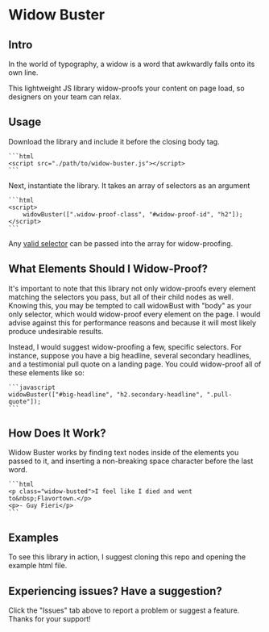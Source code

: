 # Widow Buster

## Intro
In the world of typography, a widow is a word that awkwardly falls onto its own line.

This lightweight JS library widow-proofs your content on page load, so designers on your team can relax.

## Usage
Download the library and include it before the closing body tag.

    ```html
    <script src="./path/to/widow-buster.js"></script>
    ```

Next, instantiate the library. It takes an array of selectors as an argument

    ```html
    <script>
        widowBuster([".widow-proof-class", "#widow-proof-id", "h2"]);
    </script>
    ```

Any [valid selector](https://dev.w3.org/2006/webapi/selectors-api2/#dom-parentnode-queryselectorall) can be passed into the array for widow-proofing.

## What Elements Should I Widow-Proof?
It's important to note that this library not only widow-proofs every element matching the selectors you pass, but all of their child nodes as well. Knowing this, you may be tempted to call widowBust with "body" as your only selector, which would widow-proof every element on the page. I would advise against this for performance reasons and because it will most likely produce undesirable results.

Instead, I would suggest widow-proofing a few, specific selectors. For instance, suppose you have a big headline, several secondary headlines, and a testimonial pull quote on a landing page. You could widow-proof all of these elements like so:

    ```javascript
    widowBuster(["#big-headline", "h2.secondary-headline", ".pull-quote"]);
    ```

## How Does It Work?
Widow Buster works by finding text nodes inside of the elements you passed to it, and inserting a non-breaking space character before the last word.

    ```html
    <p class="widow-busted">I feel like I died and went to&nbsp;Flavortown.</p>
    <p>- Guy Fieri</p>
    ```

## Examples
To see this library in action, I suggest cloning this repo and opening the example html file.

## Experiencing issues? Have a suggestion?
Click the "Issues" tab above to report a problem or suggest a feature. Thanks for your support!
